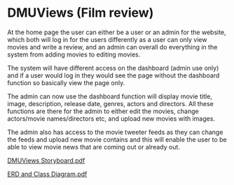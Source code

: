 # DMUViews (Film review)

At the home page the user can either be a user or an admin for the website, which both will log in for the users differently as a user can only view movies and write a review, and an admin can overall do everything in the system from adding movies to editing movies. 

The system will have different access on the dashboard (admin use only) and if a user would log in they would see the page without the dashboard function so basically view the page only. 

The admin can now use the dashboard function will display movie title, image, description, release date, genres, actors and directors. All these functions are there for the admin to either edit the movies, change actors/movie names/directors etc, and upload new movies with images.

The admin also has access to the movie tweeter feeds as they can change the feeds and upload new movie contains and this will enable the user to be able to view movie news that are coming out or already out. 


[DMUViews Storyboard.pdf](https://github.com/wtaylorLC/DMU-Views2/files/3073886/DMUViews.Storyboard.pdf) 

[ERD and Class Diagram.pdf](https://github.com/wtaylorLC/DMU-Views2/files/3073903/ERD.and.Class.Diagram.pdf)



 


 
